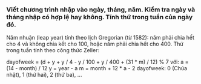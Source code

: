 ### Viết chương trình nhập vào ngày, tháng, năm. Kiểm tra ngày và tháng nhập có hợp lệ hay không. Tính thứ trong tuần của ngày đó.

Năm nhuận (leap year) tính theo lịch Gregorian (từ 1582): năm phải chia hết cho 4 và không chia kết cho 100, hoặc năm phải chia hết cho 400.
Thứ trong tuần tính theo công thức Zeller:

dayofweek = (d + y + y / 4 - y / 100 + y / 400 + (31 * m) / 12) % 7
với: a = (14 - month) / 12
y = year - a
m = month + 12 * a - 2
dayofweek: 0 (Chúa nhật), 1 (thứ hai), 2 (thứ ba), ...